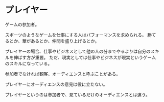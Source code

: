 # プレイヤー

ゲームの参加者。

スポーツのようなゲームを仕事にする人はパフォーマンスを求められる。
勝てるとか、華があるとか、仲間を盛り上げるとか。

プレイヤーの場合、仕事やビジネスとして他の人の分までやるよりは自分のスキルを伸ばす方が重要。
ただ、現実としては仕事やビジネスが現実というゲームのスキルになっている。

参加者でなければ観客、オーディエンスと呼ぶことがある。

プレイヤーにオーディエンスの意見は役に立たない。

プレイヤーというのは参加者で、見ているだけのオーディエンスとは違う。
